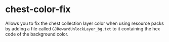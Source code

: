 # chest-color-fix
Allows you to fix the chest collection layer color when using resource packs
by adding a file called `GJRewardUnlockLayer_bg.txt` to it containing the
hex code of the background color.